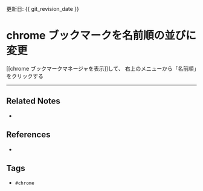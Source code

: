更新日: {{ git_revision_date }}

# chrome ブックマークを名前順の並びに変更
[[chrome ブックマークマネージャを表示]]して、
 右上のメニューから「名前順」をクリックする


---
## Related Notes
- 

## References
- 

## Tags
- `#chrome` 